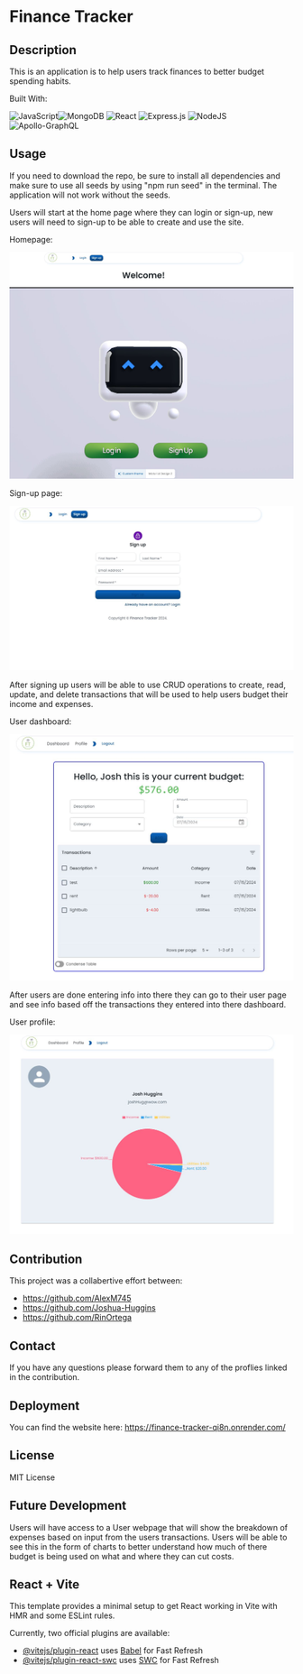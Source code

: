 # Finance Tracker

## Description

This is an application is to help users track finances to better budget spending habits. 

Built With:

![JavaScript](https://img.shields.io/badge/javascript-%23323330.svg?style=for-the-badge&logo=javascript&logoColor=%23F7DF1E)![MongoDB](https://img.shields.io/badge/MongoDB-%234ea94b.svg?style=for-the-badge&logo=mongodb&logoColor=white) ![React](https://img.shields.io/badge/react-%2320232a.svg?style=for-the-badge&logo=react&logoColor=%2361DAFB) 	![Express.js](https://img.shields.io/badge/express.js-%23404d59.svg?style=for-the-badge&logo=express&logoColor=%2361DAFB) ![NodeJS](https://img.shields.io/badge/node.js-6DA55F?style=for-the-badge&logo=node.js&logoColor=white) 	![Apollo-GraphQL](https://img.shields.io/badge/-ApolloGraphQL-311C87?style=for-the-badge&logo=apollo-graphql)

## Usage
If you need to download the repo, be sure to install all dependencies and make sure to use all seeds by using "npm run seed" in the terminal. The application will not work without the seeds.

Users will start at the home page where they can login or sign-up, new users will need to sign-up to be able to create and use the site.

Homepage:

![homepage](./assets/homepage.JPG)

Sign-up page:

![sign-uppage](./assets/signup.JPG)

After signing up users will be able to use CRUD operations to create, read, update, and delete transactions that will be used to help users budget their income and expenses. 

User dashboard:

![dashboard](./assets/dashboard.JPG)

After users are done entering info into there they can go to their user page and see info based off the transactions they entered into there dashboard.

User profile:

![user](./assets/chart.JPG)

## Contribution

This project was a collabertive effort between:
* https://github.com/AlexM745
* https://github.com/Joshua-Huggins
* https://github.com/RinOrtega


## Contact

If you have any questions please forward them to any of the proflies linked in the contribution.  

## Deployment

You can find the website here: https://finance-tracker-qi8n.onrender.com/

## License

MIT License

## Future Development

Users will have access to a User webpage that will show the breakdown of expenses based on input from the users transactions. Users will be able to see this in the form of charts to better understand how much of there budget is being used on what and where they can cut costs. 

## React + Vite

This template provides a minimal setup to get React working in Vite with HMR and some ESLint rules.

Currently, two official plugins are available:

- [@vitejs/plugin-react](https://github.com/vitejs/vite-plugin-react/blob/main/packages/plugin-react/README.md) uses [Babel](https://babeljs.io/) for Fast Refresh
- [@vitejs/plugin-react-swc](https://github.com/vitejs/vite-plugin-react-swc) uses [SWC](https://swc.rs/) for Fast Refresh
